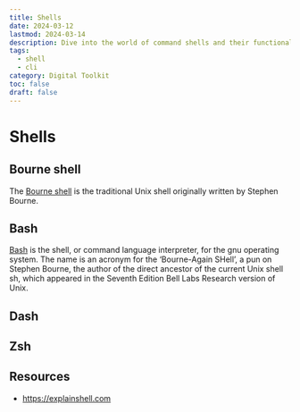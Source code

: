 ```yaml
---
title: Shells
date: 2024-03-12
lastmod: 2024-03-14
description: Dive into the world of command shells and their functionalities.
tags:
  - shell
  - cli
category: Digital Toolkit
toc: false
draft: false
---
```


# Shells

## Bourne shell

The [Bourne shell](/codex/bourne-shell) is the traditional Unix shell originally written by Stephen Bourne.

## Bash

[Bash](/codex/gnu-bash) is the shell, or command language interpreter, for the gnu operating system. The name is an acronym for the ‘Bourne-Again SHell’, a pun on Stephen Bourne, the author of the direct ancestor of the current Unix shell sh, which appeared in the Seventh Edition Bell Labs Research version of Unix.

## Dash

## Zsh

## Resources

- https://explainshell.com
